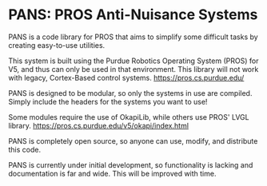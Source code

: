 # PANS: PROS Anti-Nuisance Systems
PANS is a code library for PROS that aims to simplify some difficult tasks by creating easy-to-use utilities.

This system is built using the Purdue Robotics Operating System (PROS) for V5, and thus can only be used in that environment.  This library will not work with legacy, Cortex-Based control systems.
https://pros.cs.purdue.edu/

PANS is designed to be modular, so only the systems in use are compiled.  Simply include the headers for the systems you want to use!

Some modules require the use of OkapiLib, while others use PROS' LVGL library.
https://pros.cs.purdue.edu/v5/okapi/index.html

PANS is completely open source, so anyone can use, modify, and distribute this code.

PANS is currently under initial development, so functionality is lacking and documentation is far and wide.  This will be improved with time.
